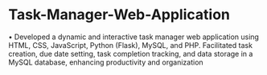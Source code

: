 # Task-Manager-Web-Application
• Developed a dynamic and interactive task manager web application using HTML, CSS, JavaScript, Python (Flask), MySQL, and PHP. Facilitated task creation, due date setting, task completion tracking, and data storage in a MySQL database, enhancing productivity and organization
